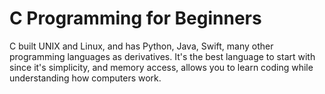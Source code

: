 # C Programming for Beginners
C built UNIX and Linux, and has Python, Java, Swift, many other programming languages as derivatives. It's the best language to start with since it's simplicity, and memory access, allows you to learn coding while understanding how computers work.
